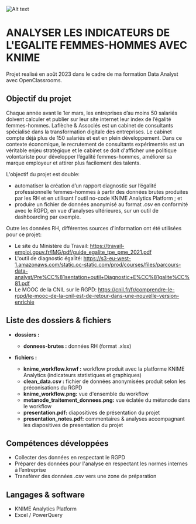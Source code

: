 
![Alt text](lafleche_logo_small-1.png)


# ANALYSER LES INDICATEURS DE L'EGALITE FEMMES-HOMMES AVEC KNIME

Projet realisé en août 2023 dans le cadre de ma formation Data Analyst avec OpenClassrooms.

## Objectif du projet
Chaque année avant le 1er mars, les entreprises d’au moins 50 salariés doivent calculer et publier sur leur site internet leur index de l’égalité femmes-hommes. Laflèche & Associés est un cabinet de consultants spécialisé dans la transformation digitale des entreprises. Le cabinet compte déjà plus de 150 salariés et est en plein développement. Dans ce contexte économique, le recrutement de consultants expérimentés est un véritable enjeu stratégique et le cabinet se doit d'afficher une politique volontariste pour développer l’égalité femmes-hommes, améliorer sa marque employeur et attirer plus facilement des talents.

L'objectif du projet est double:
- automatiser la création d’un rapport diagnostic sur l’égalité professionnelle femmes-hommes à partir des données brutes produites par les RH et en utilisant l'outil no-code KNIME Analytics Platform ; et
- produire un fichier de données anonymisé au format .csv en conformité avec le RGPD, en vue d'analyses ultérieures, sur un outil de dashboarding par exemple.

Outre les données RH, différentes sources d'information ont été utilisées pour ce projet:
- Le site du Ministère du Travail: https://travail-emploi.gouv.fr/IMG/pdf/guide_egalite_tpe_pme_2021.pdf
- L'outil de diagnostic égalité: https://s3-eu-west-1.amazonaws.com/static.oc-static.com/prod/courses/files/parcours-data-analyst/Pre%CC%81sentation+outil+Diagnostic+E%CC%81galite%CC%81.pdf
- Le MOOC de la CNIL sur le RGPD: https://cnil.fr/fr/comprendre-le-rgpd/le-mooc-de-la-cnil-est-de-retour-dans-une-nouvelle-version-enrichie
 

## Liste des dossiers & fichiers

* **dossiers :**
    - **donnees-brutes :** données RH (format .xlsx)

* **fichiers :**
	- **knime_workflow.knwf :** workflow produit avec la platforme KNIME Analytics (indicateurs statistiques et graphiques)
  - **clean_data.csv :** fichier de données anonymisées produit selon les préconisations du RGPD
  - **knime_workflow.png:** vue d'ensemble du workflow
  - **metanode_traitement_donnees.png:** vue éclatée du métanode dans le workflow
  - **presentation.pdf:** diapositives de présentation du projet
  - **presentation_notes.pdf:** commentaires & analyses accompagnant les diapositives de presentation du projet


## Compétences développées
- Collecter des données en respectant le RGPD
- Préparer des données pour l'analyse en respectant les normes internes à l’entreprise
- Transférer des données .csv vers une zone de préparation



## Langages & software

* KNIME Analytics Platform
* Excel / PowerQuery








